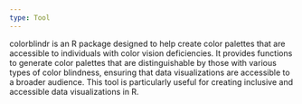 ```yaml
---
type: Tool
---
```


colorblindr is an R package designed to help create color palettes that are accessible to individuals with color vision deficiencies. It provides functions to generate color palettes that are distinguishable by those with various types of color blindness, ensuring that data visualizations are accessible to a broader audience. This tool is particularly useful for creating inclusive and accessible data visualizations in R.